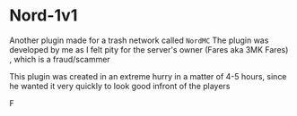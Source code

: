 # Nord-1v1

Another plugin made for a trash network called `NordMC`
The plugin was developed by me as I felt pity for the server's owner
(Fares aka 3MK Fares) , which is a fraud/scammer

This plugin was created in an extreme hurry in a matter of 4-5 hours,
since he wanted it very quickly to look good infront of the players

F
